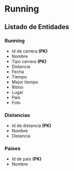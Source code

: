 # Running

## Listado de Entidades

### Running

- Id de carrera **(PK)**
- Nombre
- Tipo carrera **(PK)**
- Distancia
- Fecha
- Tiempo
- Mejor tiempo
- Ritmo 
- Lugar
- Pais
- Foto

### Distancias

- Id de distancia **(PK)**
- Nombre
- Distancia

### Paises
- Id de pais **(PK)**
- Nombre

